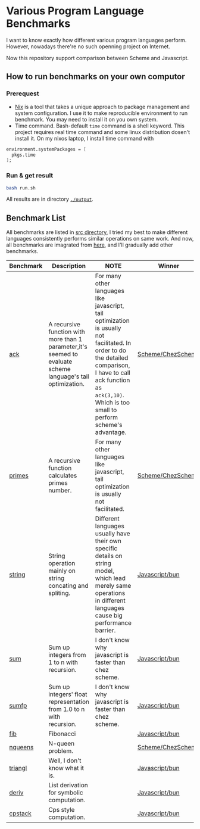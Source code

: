 # Various Program Language Benchmarks
I want to know exactly how different various program languages perform. However, nowadays there're no such openning project on Internet. 

Now this repository support comparison between Scheme and Javascript.

## How to run benchmarks on your own computor
### Prerequest
* [Nix](https://nixos.org/) is a tool that takes a unique approach to package management and system configuration. I use it to make reproducible environment to run benchmark. You may need to install it on you own system.
* Time command. Bash-default `time` command is a shell keyword. This project requires real time command and some linux distribution dosen't install it. On my nixos laptop, I install time command with 
```nix
environment.systemPackages = [
  pkgs.time
];
```

### Run & get result
```bash
bash run.sh
```
All results are in directory [`./output`](./output).

## Benchmark List
All benchmarks are listed in [src directory](./src), I tried my best to make different languages consistently performs similar operations on same work. And now, all benchmarks are imagrated from [here](https://github.com/ecraven/r7rs-benchmarks), and I'll gradually add other benchmarks.


| Benchmark | Description | NOTE | Winner|
| --- | --- | --- |--- |
| [ack](./src/ack)| A recursive function with more than 1 parameter,it's seemed to evaluate scheme language's tail optimization. | For many other languages like javascript, tail optimization is usually not facilitated. In order to do the detailed comparison, I have to call ack function as `ack(3,10)`. Which is too small  to perform scheme's advantage. | [Scheme/ChezScheme](./output/scheme-chezscheme) |
| [primes](./src/primes)| A recursive function calculates primes number. | For many other languages like javascript, tail optimization is usually not facilitated. | [Scheme/ChezScheme](./output/scheme-chezscheme) |
| [string](./src/string)| String operation mainly on string concating and spliting. | Different languages usually have their own specific details on string model, which lead merely same operations in different languages cause big performance barrier. | [Javascript/bun](./output/javascript-bun) |
| [sum](./src/sum)| Sum up integers from 1 to n with recursion. | I don't know why javascript is faster than chez scheme. | [Javascript/bun](./output/javascript-bun)|
| [sumfp](./src/sumfp)| Sum up integers' float representation from 1.0 to n with recursion. | I don't know why javascript is faster than chez scheme. | [Javascript/bun](./output/javascript-bun)|
| [fib](./src/fib)| Fibonacci | | [Javascript/bun](./output/javascript-bun)|
| [nqueens](./src/nqueens)| N-queen problem.|  |[Scheme/ChezScheme](./output/scheme-chezscheme)|
| [triangl](./src/triangl)| Well, I don't know what it is.| | [Javascript/bun](./output/javascript-bun)|
| [deriv](./src/deriv)| List derivation for symbolic computation. | | [Javascript/bun](./output/javascript-bun)|
| [cpstack](./src/cpstack)| Cps style computation. | | [Javascript/bun](./output/javascript-bun)|
